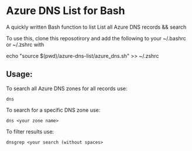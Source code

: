 # Azure DNS List for Bash
A quickly written Bash function to list List all Azure DNS records &amp;&amp; search

To use this, clone this reposotirory and add the following to your ~/.bashrc or ~/.zshrc with

echo "source $(pwd)/azure-dns-list/azure_dns.sh" >> ~/.zshrc

## Usage:

To search all Azure DNS zones for all records use:

`dns`

To search for a specific DNS zone use:

`dns <your zone name>`

To filter results use:

`dnsgrep <your search (without spaces>`

